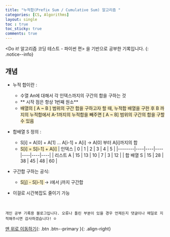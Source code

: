 ```yaml
---
title: "누적합(Prefix Sum / Cumulative Sum) 알고리즘 "
categories: [CS, Algorithms]
layout: single
toc : true
toc_sticky: true
comments: true
---
```


<Do it! 알고리즘 코딩 테스트 - 파이썬 편> 을 기반으로 공부한 기록입니다. 
{: .notice--info}

## 개념
- 누적 합이란 : 
    - 수열 An에 대해서 각 인덱스까지의 구간의 합을 구하는 것
    - ** 시작 점은 항상 1번째 원소**
    - <span style="background-color: #fff3cd"> 배열의 [ A ~ B ] 범위의 구간 합을 구하고자 할 때, 누적합 배열을 구한 후 B 까지의 누적합에서 A-1까지의 누적합을 빼주면 [ A ~ B] 범위의 구간의 합을 구할 수 있음</span> 

- 합배열 S 정의 : 
    - S[i] = A[0] + A[1] ... A[i-1] + A[i]  -> A[0] 부터 A[i]까지의 합
    - <span style="background-color: #fff3cd"> S[i] = S[i-1] + A[i] </span> 
| 인덱스 | 0  | 1  | 2  | 3  | 4  | 5  |
|--------|----|----|----|----|----|----|
| 리스트 A | 15 | 13 | 10 | 7  | 3  | 12 |
| 합 배열 S | 15 | 28 | 38 | 45 | 48 | 60 |

- 구간합 구하는 공식:
    - <span style="background-color: #fff3cd"> S[j] - S[i-1] </span> -> i에서 j까지 구간합
- 이걸로 시간복잡도 줄이기 가능

<br>

    개인 공부 기록용 블로그입니다. 오류나 틀린 부분이 있을 경우 언제든지 댓글이나 메일로 지적해주시면 감사하겠습니다! ☺

[맨 위로 이동하기](#){: .btn .btn--primary }{: .align-right}